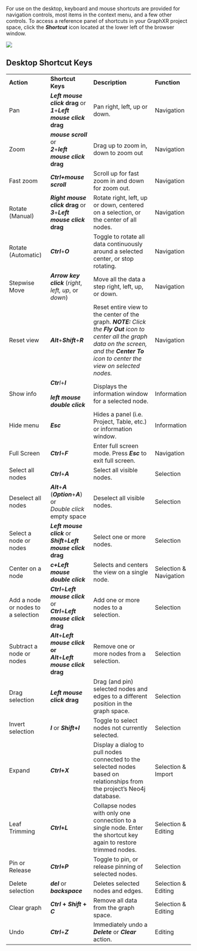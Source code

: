 For use on the desktop, keyboard and mouse shortcuts are provided for navigation controls, most items in the context menu, and a few other controls. To access a reference panel of shortcuts in your GraphXR project space, click the _**Shortcut**_ icon located at the lower left of the browser window.

![](https://kineviz.atlassian.net/wiki/download/attachments/1719537075/04_08_01_ShortcutKey.png?api=v2)

## Desktop Shortcut Keys

|     |     |     |     |
| --- | --- | --- | --- |
| **Action** | **Shortcut Keys** | **Description** | **Function** |
| Pan | _**Left mouse click**_ **drag** or  <br>_**1**_+_**Left mouse click**_ **drag** | Pan right, left, up or down. | Navigation |
| Zoom | _**mouse scroll**_ or  <br>_**2**_+_**left mouse click**_ **drag** | Drag up to zoom in, down to zoom out | Navigation |
| Fast zoom | _**Ctrl+mouse scroll**_ | Scroll up for fast zoom in and down for zoom out. | Navigation |
| Rotate (Manual) | _**Right mouse click**_ **drag** or  <br>_**3**_+_**Left mouse click**_ **drag** | Rotate right, left, up or down, centered on a selection, or the center of all nodes. | Navigation |
| Rotate (Automatic) | _**Ctrl**_+_**O**_ | Toggle to rotate all data continuously around a selected center, or stop rotating. | Navigation |
| Stepwise Move | _**Arrow key click**_ (_right_, _left, up_, or _down_) | Move all the data a step right, left, up, or down. | Navigation |
| Reset view | _**Alt**_+_**Shift**_+_**R**_ | Reset entire view to the center of the graph. _**NOTE:** Click the **Fly Out** icon to center all the graph data on the screen, and the **Center To** icon to center the view on selected nodes._ | Navigation |
| Show info | _**Ctr**l_+_**I**_<br><br>_**left mouse double click**_ | Displays the information window for a selected node. | Information |
| Hide menu | _**Esc**_ | Hides a panel (i.e. Project, Table, etc.) or information window. | Information |
| Full Screen | _**Ctrl**_+_**F**_ | Enter full screen mode. Press _**Esc**_ to exit full screen. | Navigation |
| Select all nodes | _**Ctrl**_+_**A**_ | Select all visible nodes. | Selection |
| Deselect all nodes | _**Alt**_+_**A**_ (_**Option**_+_**A**_) or  <br>_Double click_ empty space | Deselect all visible nodes. | Selection |
| Select a node or nodes | _**Left mouse click**_ or  <br>_**Shift**_+_**Left mouse click**_ **drag** | Select one or more nodes. | Selection |
| Center on a node | _**c+Left mouse double click**_ | Selects and centers the view on a single node. | Selection & Navigation |
| Add a node or nodes to a selection | _**Ctrl**_+_**Left mouse click**_ or  <br>_**Ctrl**_+_**Left mouse click**_ **drag** | Add one or more nodes to a selection. | Selection |
| Subtract a node or nodes | _**Alt**_+_**Left mouse click**_ **or**  <br>_**Alt**_+_**Left mouse click**_ **drag** | Remove one or more nodes from a selection. | Selection |
| Drag selection | _**Left mouse click**_ **drag** | Drag (and pin) selected nodes and edges to a different position in the graph space. | Selection |
| Invert selection | _**I**_ or _**Shift**_**+**_**I**_ | Toggle to select nodes not currently selected. | Selection |
| Expand | _**Ctrl**_**+**_**X**_ | Display a dialog to pull nodes connected to the selected nodes based on relationships from the project’s Neo4j database. | Selection & Import |
| Leaf Trimming | _**Ctrl**_**+**_**L**_ | Collapse nodes with only one connection to a single node. Enter the shortcut key again to restore trimmed nodes. | Selection & Editing |
| Pin or Release | _**Ctrl**_**+**_**P**_ | Toggle to pin, or release pinning of selected nodes. | Selection |
| Delete selection | _**del**_ or _**backspace**_ | Deletes selected nodes and edges. | Selection & Editing |
| Clear graph | _**Ctrl**_ **+** _**Shift**_ **+** _**C**_ | Remove all data from the graph space. | Selection & Editing |
| Undo | _**Ctrl**_+_**Z**_ | Immediately undo a _**Delete**_ or _**Clear**_ action. | Editing |